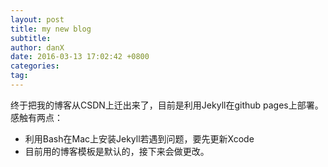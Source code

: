 ```yaml
---
layout: post
title: my new blog
subtitle: 
author: danX
date: 2016-03-13 17:02:42 +0800
categories: 
tag: 
---
```


终于把我的博客从CSDN上迁出来了，目前是利用Jekyll在github pages上部署。
感触有两点：

 -  利用Bash在Mac上安装Jekyll若遇到问题，要先更新Xcode
 -  目前用的博客模板是默认的，接下来会做更改。



